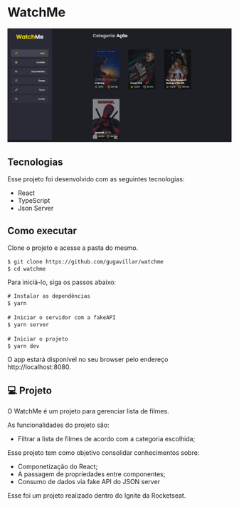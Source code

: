 # WatchMe

![Imagem inicial da aplicação](/assets/inicio.png)

## Tecnologias

Esse projeto foi desenvolvido com as seguintes tecnologias:

-  React
-  TypeScript
-  Json Server

## Como executar

Clone o projeto e acesse a pasta do mesmo.

```
$ git clone https://github.com/gugavillar/watchme
$ cd watchme
```

Para iniciá-lo, siga os passos abaixo:

```
# Instalar as dependências
$ yarn

# Iniciar o servidor com a fakeAPI
$ yarn server

# Iniciar o projeto
$ yarn dev
```

O app estará disponível no seu browser pelo endereço http://localhost:8080.

## 💻 Projeto

O WatchMe é um projeto para gerenciar lista de filmes.

As funcionalidades do projeto são:

-  Filtrar a lista de filmes de acordo com a categoria escolhida;

Esse projeto tem como objetivo consolidar conhecimentos sobre:

-  Componetização do React;
-  A passagem de propriedades entre componentes;
-  Consumo de dados via fake API do JSON server

Esse foi um projeto realizado dentro do Ignite da Rocketseat.
